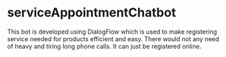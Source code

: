 # serviceAppointmentChatbot
This bot is developed using DialogFlow which is used to make registering service needed for products efficient and easy.
There would not any need of heavy and tiring long phone calls. It can just be registered online.

